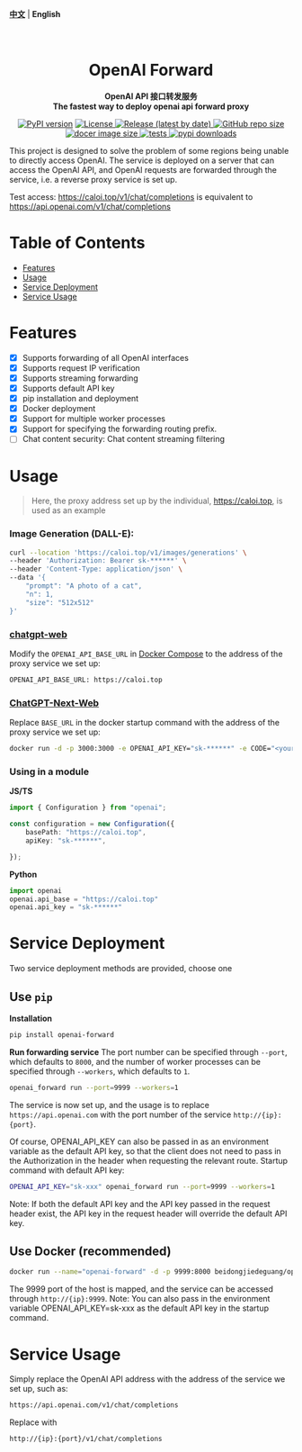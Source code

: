 [**中文**](./README_ZH.md) | **English**

<h1 align="center">
    <br>
    OpenAI Forward
    <br>
</h1>
<p align="center">
    <b> OpenAI API 接口转发服务 <br/>
    The fastest way to deploy openai api forward proxy </b>
</p>

<p align="center">
    <a href="https://pypi.org/project/openai-forward/"><img src="https://img.shields.io/pypi/v/openai-forward?color=brightgreen" alt="PyPI version" ></a>
    <a href="https://github.com/beidongjiedeguang/openai-forward/blob/main/LICENSE">
        <img alt="License" src="https://img.shields.io/github/license/beidongjiedeguang/openai-forward.svg?color=blue&style=flat-square">
    </a>
    <a href="https://github.com/beidongjiedeguang/openai-forward/releases">
        <img alt="Release (latest by date)" src="https://img.shields.io/github/v/release/beidongjiedeguang/openai-forward">
    </a>
    <a href="https://github.com/beidongjiedeguang/openai-forward">
        <img alt="GitHub repo size" src="https://img.shields.io/github/repo-size/beidongjiedeguang/openai-forward">
    </a>
    <a href="https://hub.docker.com/r/beidongjiedeguang/openai-forward">
        <img alt="docer image size" src="https://img.shields.io/docker/image-size/beidongjiedeguang/openai-forward?style=flat&label=docker image">
    </a>
    <a href="https://github.com/beidongjiedeguang/openai-forward/actions/workflows/run_tests.yaml">
        <img alt="tests" src="https://img.shields.io/github/actions/workflow/status/beidongjiedeguang/openai-forward/run_tests.yml?label=tests">
    </a>
    <a href="https://pypi.org/project/openai_forward/">
        <img alt="pypi downloads" src="https://img.shields.io/pypi/dm/openai_forward">
    </a>

</p>
This project is designed to solve the problem of some regions being unable to directly access OpenAI. The service is deployed on a server that can access the OpenAI API, and OpenAI requests are forwarded through the service, i.e. a reverse proxy service is set up. 

Test access: https://caloi.top/v1/chat/completions is equivalent to https://api.openai.com/v1/chat/completions 

# Table of Contents 

- [Features](#Features) 
- [Usage](#Usage) 
- [Service Deployment](#Service-Deployment) 
- [Service Usage](#Service-Usage) 

# Features 
- [x] Supports forwarding of all OpenAI interfaces 
- [x] Supports request IP verification 
- [x] Supports streaming forwarding 
- [x] Supports default API key 
- [x] pip installation and deployment 
- [x] Docker deployment 
- [x] Support for multiple worker processes
- [x] Support for specifying the forwarding routing prefix.
- [ ] Chat content security: Chat content streaming filtering 

# Usage 
> Here, the proxy address set up by the individual, https://caloi.top, is used as an example 

### Image Generation (DALL-E):
```bash 
curl --location 'https://caloi.top/v1/images/generations' \ 
--header 'Authorization: Bearer sk-******' \ 
--header 'Content-Type: application/json' \ 
--data '{ 
    "prompt": "A photo of a cat", 
    "n": 1, 
    "size": "512x512"
}' 
``` 

### [chatgpt-web](https://github.com/Chanzhaoyu/chatgpt-web) 
Modify the `OPENAI_API_BASE_URL` in [Docker Compose](https://github.com/Chanzhaoyu/chatgpt-web#docker-compose) to the address of the proxy service we set up: 
```bash 
OPENAI_API_BASE_URL: https://caloi.top 
``` 

### [ChatGPT-Next-Web](https://github.com/Yidadaa/ChatGPT-Next-Web) 
Replace `BASE_URL` in the docker startup command with the address of the proxy service we set up: 
```bash 
docker run -d -p 3000:3000 -e OPENAI_API_KEY="sk-******" -e CODE="<your password>" -e BASE_URL="caloi.top" yidadaa/chatgpt-next-web 
``` 


### Using in a module 

**JS/TS** 
```typescript 
import { Configuration } from "openai"; 

const configuration = new Configuration({ 
    basePath: "https://caloi.top", 
    apiKey: "sk-******", 

}); 
``` 
**Python** 
```python 
import openai 
openai.api_base = "https://caloi.top" 
openai.api_key = "sk-******" 
``` 

# Service Deployment 
Two service deployment methods are provided, choose one 

## Use `pip` 
**Installation** 
```bash 
pip install openai-forward 
``` 
**Run forwarding service** 
The port number can be specified through `--port`, which defaults to `8000`, and the number of worker processes can be specified through `--workers`, which defaults to `1`. 
```bash 
openai_forward run --port=9999 --workers=1 
``` 
The service is now set up, and the usage is to replace `https://api.openai.com` with the port number of the service `http://{ip}:{port}`. 

Of course, OPENAI_API_KEY can also be passed in as an environment variable as the default API key, so that the client does not need to pass in the Authorization in the header when requesting the relevant route. 
Startup command with default API key: 
```bash 
OPENAI_API_KEY="sk-xxx" openai_forward run --port=9999 --workers=1 
``` 
Note: If both the default API key and the API key passed in the request header exist, the API key in the request header will override the default API key. 

## Use Docker (recommended) 
```bash 
docker run --name="openai-forward" -d -p 9999:8000 beidongjiedeguang/openai-forward:latest 
``` 
The 9999 port of the host is mapped, and the service can be accessed through `http://{ip}:9999`. 
Note: You can also pass in the environment variable OPENAI_API_KEY=sk-xxx as the default API key in the startup command. 

# Service Usage 
Simply replace the OpenAI API address with the address of the service we set up, such as: 
```bash 
https://api.openai.com/v1/chat/completions 
``` 
Replace with 
```bash 
http://{ip}:{port}/v1/chat/completions 
```